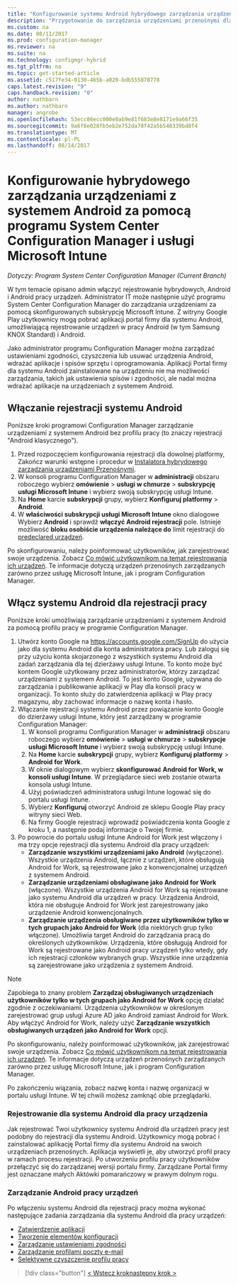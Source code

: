 ```yaml
---
title: "Konfigurowanie systemu Android hybrydowego zarządzania urządzeniami z programu System Center Configuration Manager i Microsoft Intune | Dokumentacja firmy Microsoft"
description: "Przygotowanie do zarządzania urządzeniami przenośnymi dla systemu Android za pomocą programu Configuration Manager i usługi Intune."
ms.custom: na
ms.date: 08/11/2017
ms.prod: configuration-manager
ms.reviewer: na
ms.suite: na
ms.technology: configmgr-hybrid
ms.tgt_pltfrm: na
ms.topic: get-started-article
ms.assetid: c517fe34-0130-465b-a020-bdb555878778
caps.latest.revision: "9"
caps.handback.revision: "0"
author: nathbarn
ms.author: nathbarn
manager: angrobe
ms.openlocfilehash: 53ecc86ecc000e0ab9e81f683e8e8171e9a66f35
ms.sourcegitcommit: 9a6f8e028fb5eb2e752da70f42a5b548339bd8f4
ms.translationtype: MT
ms.contentlocale: pl-PL
ms.lasthandoff: 08/14/2017
---
```

# <a name="set-up-android-hybrid-device-management-with-system-center-configuration-manager-and-microsoft-intune"></a>Konfigurowanie hybrydowego zarządzania urządzeniami z systemem Android za pomocą programu System Center Configuration Manager i usługi Microsoft Intune

*Dotyczy: Program System Center Configuration Manager (Current Branch)*

W tym temacie opisano admin włączyć rejestrowanie hybrydowych, Android i Android pracy urządzeń. Administrator IT może następnie użyć programu System Center Configuration Manager do zarządzania urządzeniami za pomocą skonfigurowanych subskrypcję Microsoft Intune. Z witryny Google Play użytkownicy mogą pobrać aplikacji portal firmy dla systemu Android, umożliwiającą rejestrowanie urządzeń w pracy Android (w tym Samsung KNOX Standard) i Android.

Jako administrator programu Configuration Manager można zarządzać ustawieniami zgodności, czyszczenia lub usuwać urządzenia Android, wdrażać aplikacje i spisów sprzętu i oprogramowania. Aplikacji Portal firmy dla systemu Android zainstalowane na urządzeniu nie ma możliwości zarządzania, takich jak ustawienia spisów i zgodności, ale nadal można wdrażać aplikacje na urządzeniach z systemem Android.  

## <a name="enable-android-enrollment"></a>Włączanie rejestracji systemu Android  
Poniższe kroki programowi Configuration Manager zarządzanie urządzeniami z systemem Android bez profilu pracy (to znaczy rejestracji "Android klasycznego").

1. Przed rozpoczęciem konfigurowania rejestracji dla dowolnej platformy, Zakończ warunki wstępne i procedur w [Instalatora hybrydowego zarządzania urządzeniami Przenośnymi](setup-hybrid-mdm.md).  
2. W konsoli programu Configuration Manager w **administracji** obszaru roboczego wybierz **omówienie** > **usługi w chmurze** > **subskrypcję usługi Microsoft Intune** i wybierz swoją subskrypcję usługi Intune.  
3. Na **Home** karcie **subskrypcji** grupy, wybierz **Konfiguruj platformy** > **Android**.  
4. W **właściwości subskrypcji usługi Microsoft Intune** okno dialogowe Wybierz **Android** i sprawdź **włączyć Android rejestracji** pole. Istnieje możliwość **bloku osobiście urządzenia należące do** limit rejestracji do [predeclared urządzeń](predeclare-devices-with-hardware-id.md).

 Po skonfigurowaniu, należy poinformować użytkowników, jak zarejestrować swoje urządzenia. Zobacz [Co mówić użytkownikom na temat rejestrowania ich urządzeń](https://docs.microsoft.com/intune/end-user-educate). Te informacje dotyczą urządzeń przenośnych zarządzanych zarówno przez usługę Microsoft Intune, jak i program Configuration Manager.

## <a name="enable-android-for-work-enrollment"></a>Włącz systemu Android dla rejestracji pracy
Poniższe kroki umożliwiają zarządzanie urządzeniami z systemem Android za pomocą profilu pracy w programie Configuration Manager.

1. Utwórz konto Google na https://accounts.google.com/SignUp do użycia jako dla systemu Android dla konta administratora pracy. Lub zaloguj się przy użyciu konta skojarzonego z wszystkich systemu Android dla zadań zarządzania dla tej dzierżawy usługi Intune. To konto może być kontem Google użytkowany przez administratorów, którzy zarządzać urządzeniami z systemem Android. To jest konto Google, używana do zarządzania i publikowanie aplikacji w Play dla konsoli pracy w organizacji. To konto służy do zatwierdzenia aplikacji w Play pracy magazynu, aby zachować informacje o nazwę konta i hasło.
2. Włączanie rejestracji systemu Android przez powiązanie konto Google do dzierżawy usługi Intune, który jest zarządzany w programie Configuration Manager:
   1. W konsoli programu Configuration Manager w **administracji** obszaru roboczego wybierz **omówienie** > **usługi w chmurze** > **subskrypcje usługi Microsoft Intune** i wybierz swoją subskrypcję usługi Intune.
   2. Na **Home** karcie **subskrypcji** grupy, wybierz **Konfiguruj platformy** > **Android for Work**.
   3. W oknie dialogowym wybierz **skonfigurować Android for Work, w konsoli usługi Intune**. W przeglądarce sieci web zostanie otwarta konsola usługi Intune.
   4. Użyj poświadczeń administratora usługi Intune logować się do portalu usługi Intune.
   5. Wybierz **Konfiguruj** otworzyć Android ze sklepu Google Play pracy witryny sieci Web.
   6. Na firmy Google rejestracji wprowadź poświadczenia konta Google z kroku 1, a następnie podaj informacje o Twojej firmie.
3. Po powrocie do portalu usługi Intune Android for Work jest włączony i ma trzy opcje rejestracji dla systemu Android dla pracy urządzeń:
   - **Zarządzanie wszystkimi urządzeniami jako Android** (wyłączone). Wszystkie urządzenia Android, łącznie z urządzeń, które obsługują Android for Work, są rejestrowane jako z konwencjonalnej urządzeń z systemem Android.
   - **Zarządzanie urządzeniami obsługiwane jako Android for Work** (włączone). Wszystkie urządzenia Android for Work są rejestrowane jako systemu Android dla urządzeń w pracy. Urządzenia Android, która nie obsługuje Android for Work jest zarejestrowany jako urządzenie Android konwencjonalnych.
   - **Zarządzanie urządzenia obsługiwane przez użytkowników tylko w tych grupach jako Android for Work** (dla niektórych grup tylko włączone). Umożliwia target Android do zarządzania pracą do określonych użytkowników. Urządzenia, które obsługują Android for Work są rejestrowane jako Android pracy urządzeń tylko wtedy, gdy ich rejestracji członków wybranych grup. Wszystkie inne urządzenia są zarejestrowane jako urządzenia z systemem Android.

> [!NOTE]
> Zapobiega to znany problem **Zarządzaj obsługiwanych urządzeniach użytkowników tylko w tych grupach jako Android for Work** opcję działać zgodnie z oczekiwaniami. Urządzenia użytkowników w określonym zarejestrować grup usługi Azure AD jako Android zamiast Android for Work. Aby włączyć Android for Work, należy użyć **Zarządzanie wszystkich obsługiwanych urządzeń jako Android for Work** opcji.


Po skonfigurowaniu, należy poinformować użytkowników, jak zarejestrować swoje urządzenia. Zobacz [Co mówić użytkownikom na temat rejestrowania ich urządzeń](https://docs.microsoft.com/intune/deploy-use/what-to-tell-your-end-users-about-using-microsoft-intune). Te informacje dotyczą urządzeń przenośnych zarządzanych zarówno przez usługę Microsoft Intune, jak i program Configuration Manager.

Po zakończeniu wiązania, zobacz nazwę konta i nazwę organizacji w portalu usługi Intune. W tej chwili możesz zamknąć obie przeglądarki.

### <a name="enroll-an-android-for-work-device"></a>Rejestrowanie dla systemu Android dla pracy urządzenia
Jak rejestrować Twoi użytkownicy systemu Android dla urządzeń pracy jest podobny do rejestracji dla systemu Android. Użytkownicy mogą pobrać i zainstalować aplikację Portal firmy dla systemu Android na swoich urządzeniach przenośnych. Aplikacja wyświetli je, aby utworzyć profil pracy w ramach procesu rejestracji. Po utworzeniu profilu pracy użytkowników przełączyć się do zarządzanej wersji portalu firmy. Zarządzane Portal firmy jest oznaczane małych Aktówki pomarańczowy w prawym dolnym rogu.

### <a name="manage-android-for-work-devices"></a>Zarządzanie Android pracy urządzeń
Po włączeniu systemu Android dla rejestracji pracy można wykonać następujące zadania zarządzania dla systemu Android dla pracy urządzeń:
- [Zatwierdzenie aplikacji](/sccm/mdm/deploy-use/creating-android-applications#approve-and-deploy-android-for-work-apps)
- [Tworzenie elementów konfiguracji](/sccm/mdm/deploy-use/create-configuration-items-for-android-for-work-devices-managed-without-the-client)
- [Zarządzanie ustawieniami zgodności](/sccm/mdm/deploy-use/create-configuration-items-for-android-for-work-devices-managed-without-the-client)
- [Zarządzanie profilami poczty e-mail](/sccm/mdm/deploy-use/create-exchange-activesync-profiles)
- [Selektywne czyszczenie profilu pracy](/sccm/mdm/deploy-use/wipe-lock-reset-devices#selective-wipe)

> [!div class="button"]
[< Wstecz krok](create-service-connection-point.md)[następny krok >  ](set-up-additional-management.md)
